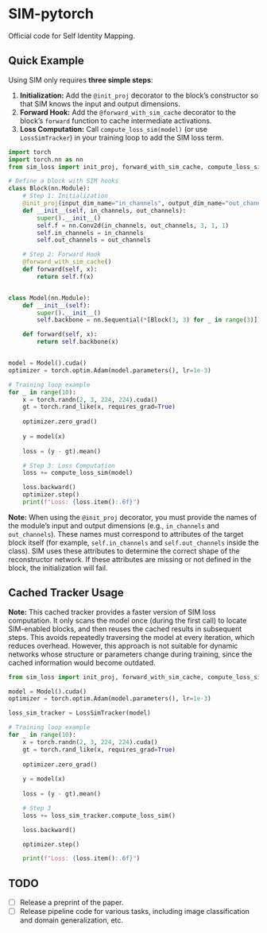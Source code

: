 # SIM-pytorch
Official code for Self Identity Mapping.

## Quick Example
Using SIM only requires **three simple steps**:

1. **Initialization:** Add the `@init_proj` decorator to the block’s constructor so that SIM knows the input and output dimensions.
2. **Forward Hook:** Add the `@forward_with_sim_cache` decorator to the block’s `forward` function to cache intermediate activations.
3. **Loss Computation:** Call `compute_loss_sim(model)` (or use `LossSimTracker`) in your training loop to add the SIM loss term.

```python
import torch
import torch.nn as nn
from sim_loss import init_proj, forward_with_sim_cache, compute_loss_sim, LossSimTracker

# Define a block with SIM hooks
class Block(nn.Module):
    # Step 1: Initialization
    @init_proj(input_dim_name="in_channels", output_dim_name="out_channels")
    def __init__(self, in_channels, out_channels):
        super().__init__()
        self.f = nn.Conv2d(in_channels, out_channels, 3, 1, 1)
        self.in_channels = in_channels
        self.out_channels = out_channels

    # Step 2: Forward Hook
    @forward_with_sim_cache()
    def forward(self, x):
        return self.f(x)


class Model(nn.Module):
    def __init__(self):
        super().__init__()
        self.backbone = nn.Sequential(*[Block(3, 3) for _ in range(3)])

    def forward(self, x):
        return self.backbone(x)


model = Model().cuda()
optimizer = torch.optim.Adam(model.parameters(), lr=1e-3)

# Training loop example
for _ in range(10):
    x = torch.randn(2, 3, 224, 224).cuda()
    gt = torch.rand_like(x, requires_grad=True)
    
    optimizer.zero_grad()
    
    y = model(x)
    
    loss = (y - gt).mean()

    # Step 3: Loss Computation
    loss += compute_loss_sim(model)

    loss.backward()
    optimizer.step()
    print(f"Loss: {loss.item():.6f}")
```

**Note:**
When using the `@init_proj` decorator, you must provide the names of the module’s input and output dimensions (e.g., `in_channels` and `out_channels`). These names must correspond to attributes of the target block itself (for example, `self.in_channels` and `self.out_channels` inside the class). SIM uses these attributes to determine the correct shape of the reconstructor network. If these attributes are missing or not defined in the block, the initialization will fail.

## Cached Tracker Usage

**Note:**
This cached tracker provides a faster version of SIM loss computation. It only scans the model once (during the first call) to locate SIM-enabled blocks, and then reuses the cached results in subsequent steps. This avoids repeatedly traversing the model at every iteration, which reduces overhead. However, this approach is not suitable for dynamic networks whose structure or parameters change during training, since the cached information would become outdated.
```python
from sim_loss import init_proj, forward_with_sim_cache, compute_loss_sim, LossSimTracker

model = Model().cuda()
optimizer = torch.optim.Adam(model.parameters(), lr=1e-3)

loss_sim_tracker = LossSimTracker(model)

# Training loop example
for _ in range(10):
    x = torch.randn(2, 3, 224, 224).cuda()
    gt = torch.rand_like(x, requires_grad=True)
    
    optimizer.zero_grad()
    
    y = model(x)
    
    loss = (y - gt).mean()

    # Step 3
    loss += loss_sim_tracker.compute_loss_sim()

    loss.backward()

    optimizer.step()

    print(f"Loss: {loss.item():.6f}")
```

## TODO

- [ ] Release a preprint of the paper.
- [ ] Release pipeline code for various tasks, including image classification and domain generalization, etc.
